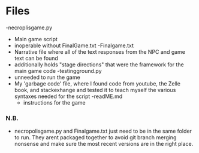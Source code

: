 # Files
-necroplisgame.py
  - Main game script
  - inoperable without FinalGame.txt
-Finalgame.txt
  - Narrative file where all of the text responses from the NPC and game text can be found
  - additionally holds "stage directions" that were the framework for the main game code
-testingground.py
  - unneeded to run the game
  - My 'garbage code' file, where I found code from youtube, the Zelle book, and stackexhange and tested it to teach myself the various syntaxes needed for the script
  -readME.md
    - instructions for the game
    
### N.B.
- necropolisgame.py and Finalgame.txt just need to be in the same folder to run. They arent packaged together to avoid git branch merging nonsense and make sure the most recent versions are in the right place.
